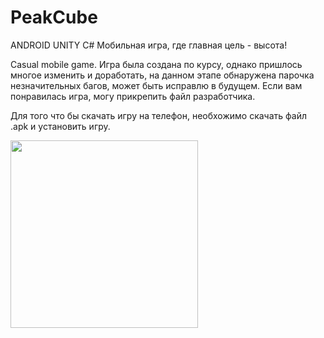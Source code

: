 # PeakCube
ANDROID UNITY C# 
Мобильная игра, где главная цель - высота!

Casual mobile game.
Игра была создана по курсу, однако пришлось многое изменить и доработать, на данном этапе обнаружена парочка незначительных багов, может быть исправлю в будущем.
Если вам понравилась игра, могу прикрепить файл разработчика.

 Для того что бы скачать игру на телефон, необхожимо скачать файл .apk и установить игру.

<img src="https://github.com/a-bit-off/PeakCube/blob/main/photos/pcV.gif" width="300" />


